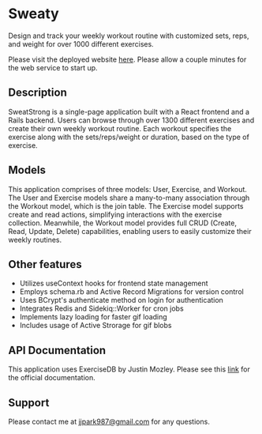 # Sweaty

Design and track your weekly workout routine with customized sets, reps, and weight for over 1000 different exercises.

Please visit the deployed website [here](https://sweaty-h35i.onrender.com/). Please allow a couple minutes for the web service to start up.

## Description

SweatStrong is a single-page application built with a React frontend and a Rails backend. Users can browse through over 1300 different exercises and create their own weekly workout routine. Each workout specifies the exercise along with the sets/reps/weight or duration, based on the type of exercise.

## Models

This application comprises of three models: User, Exercise, and Workout. The User and Exercise models share a many-to-many association through the Workout model, which is the join table. The Exercise model supports create and read actions, simplifying interactions with the exercise collection. Meanwhile, the Workout model provides full CRUD (Create, Read, Update, Delete) capabilities, enabling users to easily customize their weekly routines.

## Other features

- Utilizes useContext hooks for frontend state management
- Employs schema.rb and Active Record Migrations for version control
- Uses BCrypt's authenticate method on login for authentication
- Integrates Redis and Sidekiq::Worker for cron jobs
- Implements lazy loading for faster gif loading
- Includes usage of Active Strorage for gif blobs

## API Documentation
This application uses ExerciseDB by Justin Mozley. Please see this [link](https://rapidapi.com/justin-WFnsXH_t6/api/exercisedb) for the official documentation.

## Support
Please contact me at jjpark987@gmail.com for any questions.
